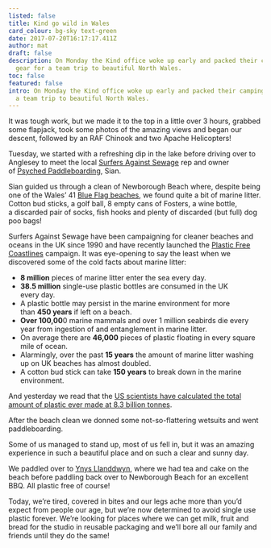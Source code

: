 ```yaml
---
listed: false
title: Kind go wild in Wales
card_colour: bg-sky text-green
date: 2017-07-20T16:17:17.411Z
author: mat
draft: false
description: On Monday the Kind office woke up early and packed their camping
  gear for a team trip to beautiful North Wales.
toc: false
featured: false
intro: On Monday the Kind office woke up early and packed their camping gear for
  a team trip to beautiful North Wales.
---
```

It was tough work, but we made it to the top in a little over 3 hours, grabbed some flapjack, took some photos of the amazing views and began our descent, followed by an RAF Chinook and two Apache Helicopters!

Tuesday, we started with a refreshing dip in the lake before driving over to Anglesey to meet the local [Surfers Against Sewage](https://www.sas.org.uk/) rep and owner of [Psyched Paddleboarding](https://www.psychedpaddleboarding.com/), Sian.

Sian guided us through a clean of Newborough Beach where, despite being one of the Wales’ 41 [Blue Flag beaches](http://www.blueflag.global/), we found quite a bit of marine litter. Cotton bud sticks, a golf ball, 8 empty cans of Fosters, a wine bottle, a discarded pair of socks, fish hooks and plenty of discarded (but full) dog poo bags!

Surfers Against Sewage have been campaigning for cleaner beaches and oceans in the UK since 1990 and have recently launched the [Plastic Free Coastlines](https://www.sas.org.uk/wasteland/) campaign. It was eye-opening to say the least when we discovered some of the cold facts about marine litter:

* **8 million** pieces of marine litter enter the sea every day.
* **38.5 million** single-use plastic bottles are consumed in the UK every day.
* A plastic bottle may persist in the marine environment for more than **450 years** if left on a beach.
* **Over 100,00**0 marine mammals and over 1 million seabirds die every year from ingestion of and entanglement in marine litter.
* On average there are **46,000** pieces of plastic floating in every square mile of ocean.
* Alarmingly, over the past **15 years** the amount of marine litter washing up on UK beaches has almost doubled.
* A cotton bud stick can take **150 years** to break down in the marine environment.

And yesterday we read that the [US scientists have calculated the total amount of plastic ever made at 8.3 billion tonnes](http://www.bbc.co.uk/news/science-environment-40654915).

After the beach clean we donned some not-so-flattering wetsuits and went paddleboarding.

Some of us managed to stand up, most of us fell in, but it was an amazing experience in such a beautiful place and on such a clear and sunny day.

We paddled over to [Ynys Llanddwyn](https://www.visitbritain.com/gb/en/ynys-llanddwyn-place-pilgrimage-welsh-lovers#XDKx6eZHIwh5tVSX.97), where we had tea and cake on the beach before paddling back over to Newborough Beach for an excellent BBQ. All plastic free of course!

Today, we’re tired, covered in bites and our legs ache more than you’d expect from people our age, but we’re now determined to avoid single use plastic forever. We’re looking for places where we can get milk, fruit and bread for the studio in reusable packaging and we’ll bore all our family and friends until they do the same!
